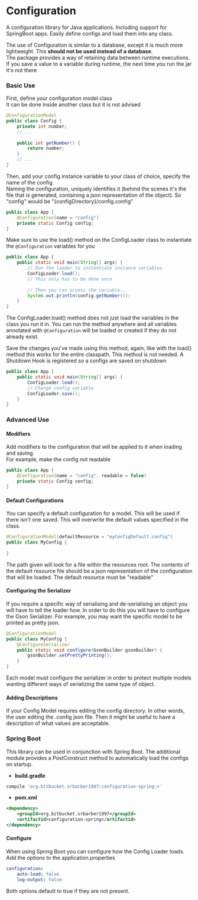 # Configuration

A configuration library for Java applications. Including support for SpringBoot apps.
Easily define configs and load them into any class.

The use of Configuration is similar to a database, except it is much more lightweight. This **should not be used instead of a database**.  
The package provides a way of retaining data between runtime executions. If you save a value to a variable during runtime, the next time you run the jar it's not there

### Basic Use
First, define your configuration model class  
It can be done inside another class but it is not advised
```java
@ConfigurationModel
public class Config {
    private int number;
    // ...
    
    public int getNumber() {
        return number;
    }
    // ...
}
```
Then, add your config instance variable to your class of choice, specify the name of the config.  
Naming the configuration, uniquely identifies it (behind the scenes it's the file that is generated, containing a json representation of the object).
So "config" would be "{configDirectory}/config.config"
```java
public class App {
    @Configuration(name = "config")
    private static Config config;
}
```
Make sure to use the load() method on the ConfigLoader class to instantiate the ```@Configuration``` variables for you
```java
public class App {
    public static void main(String[] args) {
        // Run the loader to instantiate instance variables
        ConfigLoader.load();
        // This only has to be done once
        
        // Then you can access the variable...
        System.out.println(config.getNumber());
    }
}
```
The ConfigLoader.load() method does not just load the variables in the class you run it in. You can run the method anywhere and all variables annotated with ```@Configuration``` will be loaded or created if they do not already exist.  
  
Save the changes you've made using this method, again, like with the load() method this works for the entire classpath.
This method is not needed. A Shutdown Hook is registered so a configs are saved on shutdown
```java
public class App {
    public static void main(String[] args) {
        ConfigLoader.load();
        // Change config variable
        ConfigLoader.save();
    }
}
```
### Advanced Use
#### Modifiers
Add modifiers to the configuration that will be applied to it when loading and saving.  
For example, make the config not readable
```java
public class App {
    @Configuration(name = "config", readable = false)
    private static Config config;
}
```
#### Default Configurations
You can specify a default configuration for a model.
This will be used if there isn't one saved. This will
overwrite the default values specified in the class.
```java
@ConfigurationModel(defaultResource = "myConfigDefault.config")
public class MyConfig {
    
}
```
The path given will look for a file within the resources root.
The contents of the default resource file should be a json
representation of the configuration that will be loaded. The
default resource must be "readable"

#### Configuring the Serializer
If you require a specific way of serialising and de-serialising
an object you will have to tell the loader how. In order to do this
you will have to configure the Gson Serializer. For example, you may
want the specific model to be printed as pretty json.
```java
@ConfigurationModel
public class MyConfig {
    @ConfigureSerializer
    public static void configure(GsonBuilder gsonBuilder) {
        gsonBuilder.setPrettyPrinting();
    }
}
```
Each model must configure the serializer in order to protect
multiple models wanting different ways of serializing the
same type of object.

#### Adding Descriptions
If your Config Model requires editing the config directory.
In other words, the user editing the .config json file. Then
it might be useful to have a description of what values are
acceptable.

### Spring Boot
This library can be used in conjunction with Spring Boot. The additional module
provides a PostConstruct method to automatically load the configs on startup.
* **build.gradle**
```gradle
compile 'org.bitbucket.srbarber1997:configuration-spring:+'
```
* **pom.xml**
```xml
<dependency>
    <groupId>org.bitbucket.srbarber1997</groupId>
    <artifactid>configuration-spring</artifactid>
</dependency>
```
#### Configure
When using Spring Boot you can configure how the Config Loader loads. Add the options to the application.properties
```yml
configuration:
    auto-load: false
    log-output: false
```
Both options default to true if they are not present.